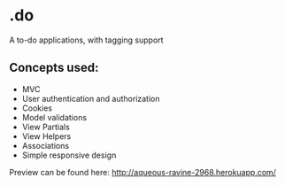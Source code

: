 # .do
A to-do applications, with tagging support

## Concepts used:
- MVC
- User authentication and authorization
- Cookies
- Model validations
- View Partials
- View Helpers
- Associations
- Simple responsive design

Preview can be found here: http://aqueous-ravine-2968.herokuapp.com/